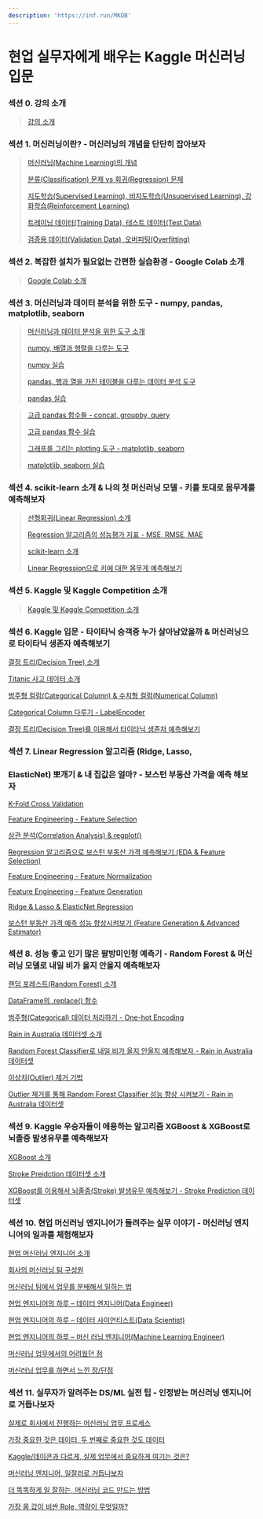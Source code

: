 ```yaml
---
description: 'https://inf.run/MKQB'
---
```


# 현업 실무자에게 배우는 Kaggle 머신러닝 입문

### 섹션 0. 강의 소개

> [강의 소개](https://sangmandu.gitbook.io/til/2021/jun/2)

### 섹션 1. 머신러닝이란? - 머신러닝의 개념을 단단히 잡아보자

> [머신러닝\(Machine Learning\)의 개념](https://sangmandu.gitbook.io/til/2021/jun/2)
>
> [분류\(Classification\) 문제 vs 회귀\(Regression\) 문제](https://sangmandu.gitbook.io/til/2021/jun/2)
>
> [지도학습\(Supervised Learning\), 비지도학습\(Unsupervised Learning\), 강화학습\(Reinforcement Learning\)](https://sangmandu.gitbook.io/til/2021/jun/2)
>
> [트레이닝 데이터\(Training Data\), 테스트 데이터\(Test Data\)](https://sangmandu.gitbook.io/til/2021/jun/2)
>
> [검증용 데이터\(Validation Data\), 오버피팅\(Overfitting\)](https://sangmandu.gitbook.io/til/2021/jun/2)

### 섹션 2. 복잡한 설치가 필요없는 간편한 실습환경 - Google Colab 소개

> [Google Colab 소개](https://sangmandu.gitbook.io/til/2021/jun/2)

### 섹션 3. 머신러닝과 데이터 분석을 위한 도구 - numpy, pandas, matplotlib, seaborn

> [머신러닝과 데이터 분석을 위한 도구 소개](https://sangmandu.gitbook.io/til/2021/jun/3)
>
> [numpy, 배열과 행렬을 다루는 도구](https://sangmandu.gitbook.io/til/2021/jun/3)
>
> [numpy 실습](https://sangmandu.gitbook.io/til/2021/jun/3)
>
> [pandas, 행과 열을 가진 테이블을 다루는 데이터 분석 도구](https://sangmandu.gitbook.io/til/2021/jun/3)
>
> [pandas 실습](https://sangmandu.gitbook.io/til/2021/jun/3)

> [고급 pandas 함수들 - concat, groupby, query](https://sangmandu.gitbook.io/til/2021/jun/4)
>
> [고급 pandas 함수 실습](https://sangmandu.gitbook.io/til/2021/jun/4)
>
> [그래프를 그리는 plotting 도구 - matplotlib, seaborn](https://sangmandu.gitbook.io/til/2021/jun/4)
>
> [matplotlib, seaborn 실습](https://sangmandu.gitbook.io/til/2021/jun/4)

### 섹션 4. scikit-learn 소개 & 나의 첫 머신러닝 모델 - 키를 토대로 몸무게를 예측해보자

> [선형회귀\(Linear Regression\) 소개](https://sangmandu.gitbook.io/til/2021/jun/5)
>
> [Regression 알고리즘의 성능평가 지표 - MSE, RMSE, MAE](https://sangmandu.gitbook.io/til/2021/jun/5)
>
> [scikit-learn 소개](https://sangmandu.gitbook.io/til/2021/jun/5)
>
> [Linear Regression으로 키에 대한 몸무게 예측해보기](https://sangmandu.gitbook.io/til/2021/jun/5)

### 섹션 5. Kaggle 및 Kaggle Competition 소개

> [Kaggle 및 Kaggle Competition 소개](https://sangmandu.gitbook.io/til/2021/jun/5)

### 섹션 6. Kaggle 입문 - 타이타닉 승객중 누가 살아남았을까 & 머신러닝으로 타이타닉 생존자 예측해보기

[결정 트리\(Decision Tree\) 소개](https://sangmandu.gitbook.io/til/2021/jun/6)

[Titanic 사고 데이터 소개](https://sangmandu.gitbook.io/til/2021/jun/6)

[범주형 컬럼\(Categorical Column\) & 수치형 컬럼\(Numerical Column\)](https://sangmandu.gitbook.io/til/2021/jun/6)

[Categorical Column 다루기 - LabelEncoder](https://sangmandu.gitbook.io/til/2021/jun/6)

[결정 트리\(Decision Tree\)를 이용해서 타이타닉 생존자 예측해보기](https://sangmandu.gitbook.io/til/2021/jun/6)

### 섹션 7. Linear Regression 알고리즘 \(Ridge, Lasso, 

### ElasticNet\) 뽀개기 & 내 집값은 얼마? - 보스턴 부동산 가격을 예측 해보자

[K-Fold Cross Validation](https://sangmandu.gitbook.io/til/2021/jun/7)

[Feature Engineering - Feature Selection](https://sangmandu.gitbook.io/til/2021/jun/7)

[상관 분석\(Correlation Analysis\) & regplot\(\)](https://sangmandu.gitbook.io/til/2021/jun/7)

[Regression 알고리즘으로 보스턴 부동산 가격 예측해보기 \(EDA & Feature Selection\)](https://sangmandu.gitbook.io/til/2021/jun/7)

[Feature Engineering - Feature Normalization](https://sangmandu.gitbook.io/til/2021/jun/7)

[Feature Engineering - Feature Generation](https://sangmandu.gitbook.io/til/2021/jun/7)

[Ridge & Lasso & ElasticNet Regression](https://sangmandu.gitbook.io/til/2021/jun/7)

[보스턴 부동산 가격 예측 성능 향상시켜보기 \(Feature Generation & Advanced Estimator\)](https://sangmandu.gitbook.io/til/2021/jun/7)

### 섹션 8. 성능 좋고 인기 많은 팔방미인형 예측기 - Random Forest & 머신러닝 모델로 내일 비가 올지 안올지 예측해보자

[랜덤 포레스트\(Random Forest\) 소개](https://sangmandu.gitbook.io/til/2021/jun/8)

[DataFrame의 .replace\(\) 함수](https://sangmandu.gitbook.io/til/2021/jun/8)

[범주형\(Categorical\) 데이터 처리하기 - One-hot Encoding](https://sangmandu.gitbook.io/til/2021/jun/8)

[Rain in Australia 데이터셋 소개](https://sangmandu.gitbook.io/til/2021/jun/8)

[Random Forest Classifier로 내일 비가 올지 안올지 예측해보자 - Rain in Australia 데이터셋](https://sangmandu.gitbook.io/til/2021/jun/8)

[이상치\(Outlier\) 제거 기법](https://sangmandu.gitbook.io/til/2021/jun/8)

[Outlier 제거를 통해 Random Forest Classifier 성능 향상 시켜보기 - Rain in Australia 데이터셋](https://sangmandu.gitbook.io/til/2021/jun/8)

### 섹션 9. Kaggle 우승자들이 애용하는 알고리즘 XGBoost & XGBoost로 뇌졸중 발생유무를 예측해보자

[XGBoost 소개](https://sangmandu.gitbook.io/til/2021/jun/9)

[Stroke Preidction 데이터셋 소개](https://sangmandu.gitbook.io/til/2021/jun/9)

[XGBoost를 이용해서 뇌졸중\(Stroke\) 발생유무 예측해보기 - Stroke Prediction 데이터셋](https://sangmandu.gitbook.io/til/2021/jun/9)

### 섹션 10. 현업 머신러닝 엔지니어가 들려주는 실무 이야기 - 머신러닝 엔지니어의 일과를 체험해보자

[현업 머신러닝 엔지니어 소개](https://sangmandu.gitbook.io/til/2021/jun/10)

[회사의 머신러닝 팀 구성원](https://sangmandu.gitbook.io/til/2021/jun/10)

[머신러닝 팀에서 업무를 분배해서 일하는 법](https://sangmandu.gitbook.io/til/2021/jun/10)

[현업 엔지니어의 하루 – 데이터 엔지니어\(Data Engineer\)](https://sangmandu.gitbook.io/til/2021/jun/10)

[현업 엔지니어의 하루 – 데이터 사이언티스트\(Data Scientist\)](https://sangmandu.gitbook.io/til/2021/jun/10)

[현업 엔지니어의 하루 – 머신 러닝 엔지니어\(Machine Learning Engineer\)](https://sangmandu.gitbook.io/til/2021/jun/10)

[머신러닝 업무에서의 어려웠던 점](https://sangmandu.gitbook.io/til/2021/jun/10)

[머신러닝 업무를 하면서 느낀 장/단점](https://sangmandu.gitbook.io/til/2021/jun/10)

### 섹션 11. 실무자가 알려주는 DS/ML 실전 팁 - 인정받는 머신러닝 엔지니어로 거듭나보자

[실제로 회사에서 진행하는 머신러닝 업무 프로세스](https://sangmandu.gitbook.io/til/2021/jun/11)

[가장 중요한 것은 데이터, 두 번째로 중요한 것도 데이터](https://sangmandu.gitbook.io/til/2021/jun/11)

[Kaggle/데이콘과 다르게, 실제 업무에서 중요하게 여기는 것은?](https://sangmandu.gitbook.io/til/2021/jun/11)

[머신러닝 엔지니어, 일잘러로 거듭나보자](https://sangmandu.gitbook.io/til/2021/jun/11)

[더 똑똑하게 일 잘하는, 머신러닝 코드 만드는 방법](https://sangmandu.gitbook.io/til/2021/jun/11)

[가장 몸 값이 비싼 Role, 역량이 무엇일까?](https://sangmandu.gitbook.io/til/2021/jun/11)

